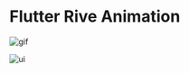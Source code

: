 # Flutter Rive Animation

![gif](https://github.com/ahmedgaad/rive/assets/70586104/d58beaca-64da-43b6-b540-e94099e855b0)

![ui](https://github.com/ahmedgaad/rive/assets/70586104/f07d3ddc-c65f-4e6d-97d7-8e59397cb742)


